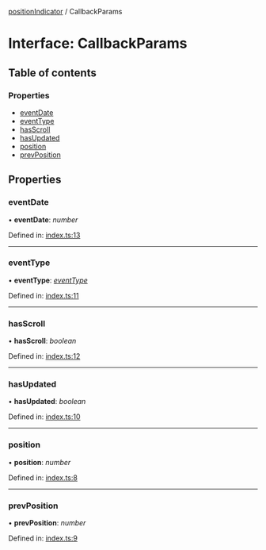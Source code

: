 [positionIndicator](../README.md) / CallbackParams

# Interface: CallbackParams

## Table of contents

### Properties

- [eventDate](callbackparams.md#eventdate)
- [eventType](callbackparams.md#eventtype)
- [hasScroll](callbackparams.md#hasscroll)
- [hasUpdated](callbackparams.md#hasupdated)
- [position](callbackparams.md#position)
- [prevPosition](callbackparams.md#prevposition)

## Properties

### eventDate

• **eventDate**: *number*

Defined in: [index.ts:13](https://github.com/kunukn/position-indicator/blob/985b917/src/index.ts#L13)

___

### eventType

• **eventType**: [*eventType*](../README.md#eventtype)

Defined in: [index.ts:11](https://github.com/kunukn/position-indicator/blob/985b917/src/index.ts#L11)

___

### hasScroll

• **hasScroll**: *boolean*

Defined in: [index.ts:12](https://github.com/kunukn/position-indicator/blob/985b917/src/index.ts#L12)

___

### hasUpdated

• **hasUpdated**: *boolean*

Defined in: [index.ts:10](https://github.com/kunukn/position-indicator/blob/985b917/src/index.ts#L10)

___

### position

• **position**: *number*

Defined in: [index.ts:8](https://github.com/kunukn/position-indicator/blob/985b917/src/index.ts#L8)

___

### prevPosition

• **prevPosition**: *number*

Defined in: [index.ts:9](https://github.com/kunukn/position-indicator/blob/985b917/src/index.ts#L9)
